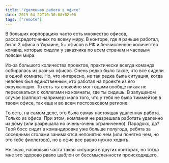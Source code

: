 ```yaml
---
title: "Удаленная работа в офисе"
date: 2019-04-22T10:30:00+02:00
tags: ["remote"]
---
```


В больших корпорациях часто есть множество офисов, рассосредоточеных по всему миру. В конторе, где я раньше работал, было 2 офиса в Украине, 5+ офисов в РФ и бесчисленное количество команд, которые сидели у заказчика по всем странам и часовым поясам мира. 

Из-за большого количества проектов, практически всегда команда собиралась из разных офисов. Очень редко было такое, что все сидели в одной комнате. Но, что интересно, не так редка была ситуация, когда человек был единственным, кто работал на проекте из его окружающих. То есть ты спокойно мог годами вообще никак не пересекаться с коллегами из комнаты, где ты сидишь. В запущеном случае (саппорт например) мало того, что у тебя не было тиммейтов в твоем офисе, так еще и во всем постсовковом регионе.

То есть, на самом деле, это была самая настоящая удаленная работа. Только из офиса. При этом, компания не разрешала работать удаленно из дому (или разрешала но очень-очень ограниченно). Парадокс, да? Твой босс сидит в командировке уже больше полугода, ребята за соседними столами занимаются непонятно чем (или понятно чем, но это тебе фиолетово), но в офис все равно нужно ходить. 

Не знаю, насколько часта такая ситуация в других конторах, но тогда мне это здорово рвало шаблон от бессмысленности происходящего.